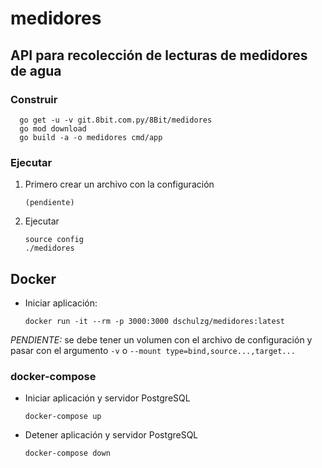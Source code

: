 # medidores
## API para recolección de lecturas de medidores de agua

### Construir

```
  go get -u -v git.8bit.com.py/8Bit/medidores
  go mod download
  go build -a -o medidores cmd/app
```


### Ejecutar

1. Primero crear un archivo con la configuración
    ```
    (pendiente)
    ```
2. Ejecutar
    ```
    source config
    ./medidores
    ```
   
## Docker

- Iniciar aplicación:
    ```
    docker run -it --rm -p 3000:3000 dschulzg/medidores:latest
    ```

*PENDIENTE:* se debe tener un volumen con el archivo de configuración y pasar con el argumento `-v` o `--mount type=bind,source...,target...`


### docker-compose

- Iniciar aplicación y servidor PostgreSQL
    ```  
    docker-compose up
    ```
- Detener aplicación y servidor PostgreSQL
    ```  
    docker-compose down
    ```
